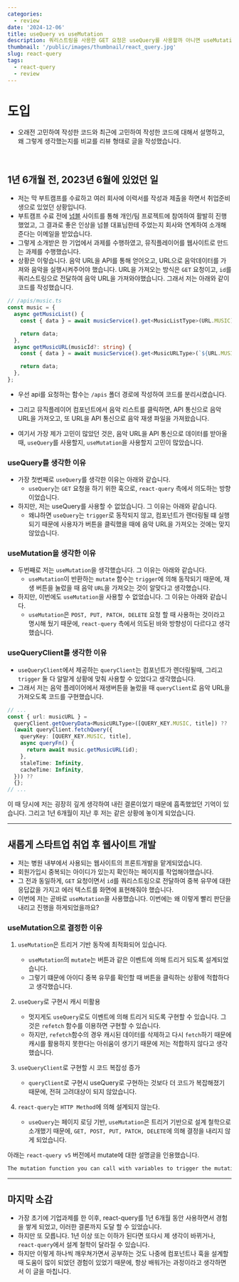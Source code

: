 ```yaml
---
categories:
  - review
date: '2024-12-06'
title: useQuery vs useMutation
description: 쿼리스트링을 사용한 GET 요청은 useQuery를 사용할까 아니면 useMutation을 사용할까 고민을 리뷰한 내용입니다.
thumbnail: '/public/images/thumbnail/react_query.jpg'
slug: react-query
tags:
  - react-query
  - review
---
```


# 도입

- 오래전 고민하여 작성한 코드와 최근에 고민하여 작성한 코드에 대해서 설명하고, 왜 그렇게 생각했는지를 비교를 리뷰 형태로 글을 작성했습니다.

<br/>

## 1년 6개월 전, 2023년 6월에 있었던 일

- 저는 막 부트캠프를 수료하고 여러 회사에 이력서를 작성과 제출을 하면서 취업준비생으로 있었던 상황입니다.
- 부트캠프 수료 전에 [넘블](https://www.numble.it/deepdives/cooperation) 사이트를 통해 개인/팀 프로젝트에 참여하여 활발히 진행했었고, 그 결과로 좋은 인상을 넘블 대표님한테 주었는지 회사와 연계하여 소개해준다는 이메일을 받았습니다.
- 그렇게 소개받은 한 기업에서 과제를 수행하였고, 뮤직플레이어를 웹사이트로 만드는 과제를 수행했습니다.
- 상황은 이렇습니다. 음악 URL을 API를 통해 얻어오고, URL으로 음악데이터를 가져와 음악을 실행시켜주어야 했습니다. URL을 가져오는 방식은 `GET` 요청이고, `id`를 쿼리스트링으로 전달하여 음악 URL을 가져와야했습니다. 그래서 저는 아래와 같이 코드를 작성했습니다.

```ts
// /apis/music.ts
const music = {
  async getMusicList() {
    const { data } = await musicService().get<MusicListType>(URL.MUSIC);

    return data;
  },
  async getMusicURL(musicId?: string) {
    const { data } = await musicService().get<MusicURLType>(`${URL.MUSIC}/${musicId}`);

    return data;
  },
};
```

- 우선 api를 요청하는 함수는 `/apis` 폴더 경로에 작성하여 코드를 분리시켰습니다.
- 그리고 뮤직플레이어 컴포넌트에서 음악 리스트를 클릭하면, API 통신으로 음악 URL을 가져오고, 또 URL을 API 통신으로 음악 재생 파일을 가져왔습니다.

- 여기서 가장 제가 고민이 많았던 것은, 음악 URL을 API 통신으로 데이터를 받아올 때, `useQuery`를 사용할지, `useMutation`을 사용할지 고민이 많았습니다.

### useQuery를 생각한 이유

- 가장 첫번째로 `useQuery`를 생각한 이유는 아래와 같습니다.
  - `useQuery`는 `GET` 요청을 하기 위한 훅으로, `react-query` 측에서 의도하는 방향이었습니다.
- 하지만, 저는 useQuery를 사용할 수 없었습니다. 그 이유는 아래와 같습니다.
  - 왜냐하면 `useQuery`는 `trigger`로 동작되지 않고, 컴포넌트가 렌더링될 떄 실행되기 때문에 사용자가 버튼을 클릭했을 때에 음악 URL을 가져오는 것에는 맞지 않았습니다.

### useMutation을 생각한 이유

- 두번째로 저는 `useMutation`을 생각했습니다. 그 이유는 아래와 같습니다.
  - `useMutation`이 반환하는 `mutate` 함수는 `trigger`에 의해 동작되기 때문에, 재생 버튼을 눌렀을 때 음악 `URL`을 가져오는 것이 알맞다고 생각했습니다.
- 하지만, 이번에도 `useMutation`을 사용할 수 없었습니다. 그 이유는 아래와 같습니다.
  - `useMutation`은 `POST, PUT, PATCH, DELETE` 요청 할 때 사용하는 것이라고 명시해 뒀기 때문에, `react-query` 측에서 의도된 바와 방향성이 다르다고 생각했습니다.

### useQueryClient를 생각한 이유

- `useQueryClient`에서 제공하는 `queryClient`는 컴포넌트가 렌더링될때, 그리고 `trigger` 둘 다 알말게 상황에 맞춰 사용할 수 있었다고 생각했습니다.
- 그래서 저는 음악 플레이어에서 재생버튼을 눌렀을 때 `queryClient`로 음악 URL을 가져오도록 코드를 구현했습니다.

```ts
// ...
const { url: musicURL } =
  queryClient.getQueryData<MusicURLType>([QUERY_KEY.MUSIC, title]) ??
  (await queryClient.fetchQuery({
    queryKey: [QUERY_KEY.MUSIC, title],
    async queryFn() {
      return await music.getMusicURL(id);
    },
    staleTime: Infinity,
    cacheTime: Infinity,
  })) ??
  {};
// ...
```

이 때 당시에 저는 굉장히 깊게 생각하여 내린 결론이었기 때문에 흡족했었던 기억이 있습니다.
그리고 1년 6개월이 지난 후 저는 같은 상황에 놓이게 되었습니다.

---

## 새롭게 스타트업 취업 후 웹사이트 개발

- 저는 병원 내부에서 사용되는 웹사이트의 프론트개발을 맡게되었습니다.
- 회원가입시 중복되는 아이디가 있는지 확인하는 페이지를 작업해야했습니다.
- 그 전과 동일하게, `GET` 요청이면서 `id`를 쿼리스트링으로 전달하여 중복 유무에 대한 응답값을 가지고 에러 텍스트를 화면에 표현해줘야 했습니다.
- 이번에 저는 곧바로 `useMutation`을 사용했습니다. 이번에는 왜 이렇게 빨리 판단을 내리고 진행을 하게되었을까요?

### useMutation으로 결정한 이유

1. `useMutation`은 트리거 기반 동작에 최적화되어 있습니다.

   - `useMutation`의 `mutate`는 버튼과 같은 이벤트에 의해 트리거 되도록 설계되었습니다.
   - 그렇기 떄문에 아이디 중복 유무를 확인할 때 버튼을 클릭하는 상황에 적합하다고 생각했습니다.

2. `useQuery`로 구현시 캐시 미활용

   - 멋지게도 `useQuery`로도 이벤트에 의해 트리거 되도록 구현할 수 있습니다. 그것은 `refetch` 함수를 이용하면 구현할 수 있습니다.
   - 하지만, `refetch`함수의 경우 캐시된 데이터를 삭제하고 다시 `fetch`하기 때문에 캐시를 활용하지 못한다는 아쉬움이 생기기 때문에 저는 적합하지 않다고 생각했습니다.

3. `useQueryClient`로 구현할 시 코드 복잡성 증가

   - `queryClient`로 구현시 useQuery로 구현하는 것보다 더 코드가 복잡해졌기 때문에, 전혀 고려대상이 되지 않았습니다.

4. `react-query`는 `HTTP Method`에 의해 설계되지 않는다.
   - `useQuery`는 페이지 로딩 기반, `useMutation`은 트리거 기반으로 설계 철학으로 소개했기 때문에, `GET, POST, PUT, PATCH, DELETE`에 의해 결정을 내리지 않게 되었습니다.

아래는 `react-query v5` 버전에서 mutate에 대한 설명글을 인용했습니다.

```bash
The mutation function you can call with variables to trigger the mutation and optionally hooks on additional callback options.
```

---

## 마지막 소감

- 가장 초기에 기업과제를 한 이후, react-query를 1년 6개월 동안 사용하면서 경험을 쌓게 되었고, 이러한 결론까지 도달 할 수 있었습니다.
- 하지만 또 모릅니다. 1년 이상 또는 이하가 된다면 또다시 제 생각이 바뀌거나, `react-query`에서 설계 철학이 달라질 수 있습니다.
- 하지만 이렇게 하나씩 깨우쳐가면서 공부하는 것도 나중에 컴포넌트나 훅을 설계할 때 도움이 많이 되었던 경험이 있었기 때문에, 항상 배워가는 과정이라고 생각하면서 이 글을 마칩니다.
